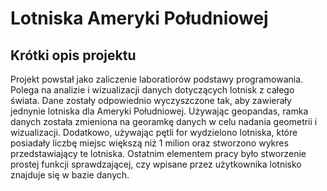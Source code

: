 # Lotniska Ameryki Południowej
## Krótki opis projektu
Projekt powstał jako zaliczenie laboratiorów podstawy programowania. Polega na analizie i wizualizacji danych dotyczących lotnisk z całego świata. Dane zostały odpowiednio wyczyszczone tak, aby zawierały jednynie lotniska dla Ameryki Południowej. Używając geopandas, ramka danych została zmieniona na georamkę danych w celu nadania geometrii i wizualizacji. Dodatkowo, używając pętli for wydzielono lotniska, które posiadały liczbę miejsc większą niż 1 milion oraz stworzono wykres przedstawiający te lotniska. Ostatnim elementem pracy było stworzenie prostej funkcji sprawdzającej, czy wpisane przez użytkownika lotnisko znajduje się w bazie danych. 
